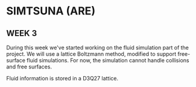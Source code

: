 # SIMTSUNA (ARE)

## WEEK 3

During this week we've started working on the fluid simulation part of the project.
We will use a lattice Boltzmann method, modified to support free-surface fluid simulations.
For now, the simulation cannot handle collisions and free surfaces.

Fluid information is stored in a D3Q27 lattice.